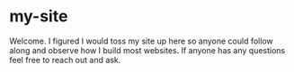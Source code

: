 my-site
=======

Welcome. I figured I would toss my site up here so anyone could follow along and observe how I build most websites. If anyone has any questions feel free to reach out and ask.

